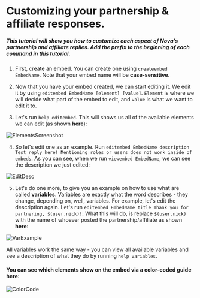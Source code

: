 # Customizing your partnership & affiliate responses.
##### This tutorial will show you how to customize each aspect of Nova's partnership and affiliate replies. Add the prefix to the beginning of each command in this tutorial.

1. First, create an embed. You can create one using `createembed EmbedName`. Note that your embed name will be **case-sensitive**.

2. Now that you have your embed created, we can start editing it. We edit it by using `editembed EmbedName [element] [value]`. `Element` is where we will decide what part of the embed to edit, and `value` is what we want to edit it to.

3. Let's run `help editembed`. This will shows us all of the available elements we can edit (as shown **here**):

![ElementsScreenshot](https://cdn.discordapp.com/attachments/589603067146534913/892791544648708147/unknown.png)

4. So let's edit one as an example. Run `editembed EmbedName description Test reply here! Mentioning roles or users does not work inside of embeds`. As you can see, when we run `viewembed EmbedName`, we can see the description we just edited:

![EditDesc](https://cdn.discordapp.com/attachments/711551301334597662/892792864910757928/unknown.png)

5. Let's do one more, to give you an example on how to use what are called **variables**. Variables are exactly what the word describes - they change, depending on, well, variables. For example, let's edit the description again. Let's run `editembed EmbedName title Thank you for partnering, $(user.nick)!`. What this will do, is replace `$(user.nick)` with the name of whoever posted the partnership/affiliate as shown **here**:

![VarExample](https://cdn.discordapp.com/attachments/711551301334597662/892794745582141450/unknown.png)

All variables work the same way - you can view all available variables and see a description of what they do by running `help variables`.

#### You can see which elements show on the embed via a color-coded guide **here**:

![ColorCode](https://cdn.discordapp.com/attachments/731631449194627143/743858854466551959/example_2.png)
